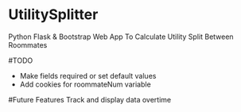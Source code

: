 # UtilitySplitter
Python Flask &amp; Bootstrap Web App To Calculate Utility Split Between Roommates

#TODO
- Make fields required or set default values
- Add cookies for roommateNum variable

#Future Features
Track and display data overtime
